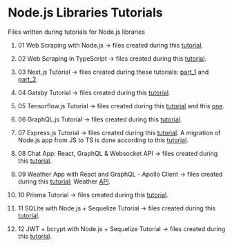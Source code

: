 # Node.js Libraries Tutorials

Files written during tutorials for Node.js libraries

1. 01 Web Scraping with Node.js -> files created during this
   [tutorial](https://www.zenrows.com/blog/web-scraping-with-javascript-and-nodejs#introduction).

2. 02 Web Scraping in TypeScript -> files created during this
   [tutorial](https://dev.to/caelinsutch/building-a-web-scraper-in-typescript-14l1).

3. 03 Next.js Tutorial -> files created during these tutorials: [part_1](https://www.youtube.com/watch?v=3df3OAxPevo) and
   [part_2](https://www.youtube.com/watch?v=AA0epqPigJQ).

4. 04 Gatsby Tutorial -> files created during this [tutorial](https://www.youtube.com/watch?v=6YhqQ2ZW1sc).

5. 05 Tensorflow.js Tutorial -> files created during this [tutorial](https://www.youtube.com/watch?v=S_Lg1bVbqY4) and this
   [one](https://towardsdatascience.com/how-to-use-tensorflow-js-in-react-js-object-detection-98b3782f08c2).

6. 06 GraphQL.js Tutorial -> files created during this [tutorial](https://www.youtube.com/watch?v=ZQL7tL2S0oQ).

7. 07 Express.js Tutorial -> files created during this [tutorial](https://www.youtube.com/watch?v=SccSCuHhOw0). A migration
   of Node.js app from JS to TS is done according to this [tutorial](https://www.youtube.com/watch?v=kZGzyJWIyBM).

8. 08 Chat App: React, GraphQL & Websocket API -> files created during this
   [tutorial](https://www.youtube.com/watch?v=E3NHd-PkLrQ).

9. 09 Weather App with React and GraphQL - Apollo Client -> files created during this
   [tutorial](https://www.youtube.com/watch?v=BABUMRn47iQ); Weather [API](https://graphql-weather-api.herokuapp.com/).

10. 10 Prisma Tutorial -> files created during this [tutorial](https://www.youtube.com/watch?v=9qJKmesjTd8).

11. 11 SQLite with Node.js + Sequelize Tutorial -> files created during this
    [tutorial](https://www.youtube.com/watch?v=bWFuEVmRgdk).

12. 12 JWT + bcrypt with Node.js + Sequelize Tutorial -> files created during this
    [tutorial](https://www.youtube.com/watch?v=WU_dEBQ9QOA).
